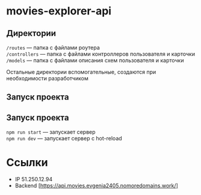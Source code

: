# movies-explorer-api

## Директории

`/routes` — папка с файлами роутера  
`/controllers` — папка с файлами контроллеров пользователя и карточки   
`/models` — папка с файлами описания схем пользователя и карточки  
  
Остальные директории вспомогательные, создаются при необходимости разработчиком

## Запуск проекта
## Запуск проекта
`npm run start` — запускает сервер   
`npm run dev` — запускает сервер с hot-reload

# Ссылки
- IP 51.250.12.94
- Backend [https://api.movies.evgenia2405.nomoredomains.work/]
